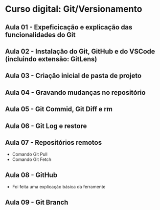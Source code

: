 # Curso digital: Git/Versionamento

## Aula 01 - Expeficicação e explicação das funcionalidades do Git
## Aula 02 - Instalação do Git, GitHub e do VSCode (incluindo extensão: GitLens)
## Aula 03 - Criação inicial de pasta de projeto
## Aula 04 - Gravando mudanças no repositório
## Aula 05 - Git Commid, Git Diff e rm
## Aula 06 - Git Log e restore
## Aula 07 - Repositórios remotos
* Comando Git Pull
* Comando Git Fetch

## Aula 08 - GitHub
* Foi feita uma explicação básica da ferramente

## Aula 09 - Git Branch